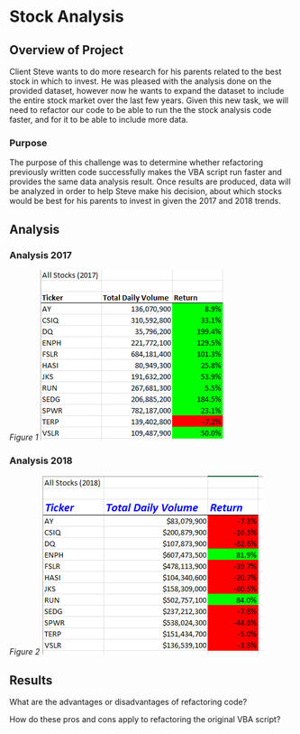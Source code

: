 # Stock Analysis

## Overview of Project
Client Steve wants to do more research for his parents related to the best stock in which to invest. He was pleased with the analysis done on the provided dataset, however now he wants to expand the dataset to include the entire stock market over the last few years. Given this new task, we will need to refactor our code to be able to run the the stock analysis code faster, and for it to be able to include more data.

### Purpose 
 The purpose of this challenge was to determine whether refactoring previously written code successfully makes the VBA script run faster and provides the same data analysis result. Once results are produced, data will be analyzed in order to help Steve make his decision, about which stocks would be best for his parents to invest in given the 2017 and 2018 trends.

## Analysis

### Analysis 2017



*Figure 1*
![VBA_Challenge_2017](https://github.com/maureengamache/Stock-Analysis/blob/main/VBA_Challenge_2017.png)

### Analysis 2018
 

*Figure 2*
![VBA_Challenge_2018](https://github.com/maureengamache/Stock-Analysis/blob/main/VBA_Challenge_2018.png)
 

## Results

What are the advantages or disadvantages of refactoring code?

How do these pros and cons apply to refactoring the original VBA script?

